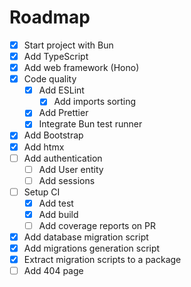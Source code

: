 # Roadmap

- [x] Start project with Bun
- [x] Add TypeScript
- [x] Add web framework (Hono)
- [x] Code quality
  - [x] Add ESLint
    - [x] Add imports sorting
  - [x] Add Prettier
  - [x] Integrate Bun test runner
- [x] Add Bootstrap
- [x] Add htmx
- [ ] Add authentication
  - [ ] Add User entity 
  - [ ] Add sessions
- [ ] Setup CI
  - [x] Add test
  - [x] Add build
  - [ ] Add coverage reports on PR
- [x] Add database migration script
- [x] Add migrations generation script
- [x] Extract migration scripts to a package
- [ ] Add 404 page
